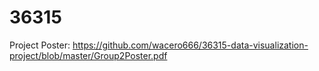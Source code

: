 # 36315
Project Poster: https://github.com/wacero666/36315-data-visualization-project/blob/master/Group2Poster.pdf
